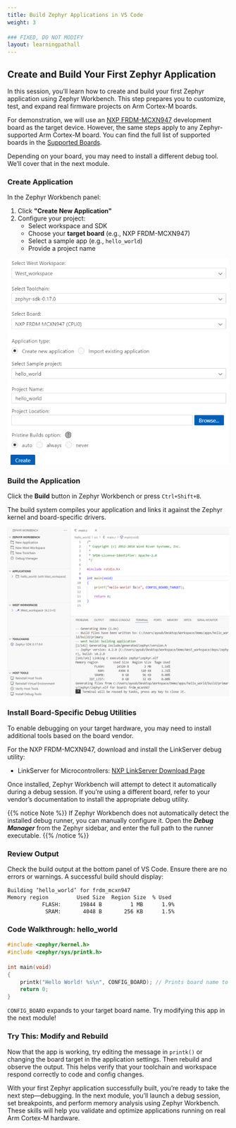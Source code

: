 ```yaml
---
title: Build Zephyr Applications in VS Code
weight: 3

### FIXED, DO NOT MODIFY
layout: learningpathall
---
```


## Create and Build Your First Zephyr Application

In this session, you’ll learn how to create and build your first Zephyr application using Zephyr Workbench. This step prepares you to customize, test, and expand real firmware projects on Arm Cortex-M boards.

For demonstration, we will use an [NXP FRDM-MCXN947](https://www.nxp.com/design/design-center/development-boards-and-designs/FRDM-MCXN947) development board as the target device. However, the same steps apply to any Zephyr-supported Arm Cortex-M board. 
You can find the full list of supported boards in the [Supported Boards](https://docs.zephyrproject.org/latest/boards/#).

Depending on your board, you may need to install a different debug tool. We’ll cover that in the next module.

### Create Application

In the Zephyr Workbench panel:

1. Click **"Create New Application"**
2. Configure your project:
   - Select workspace and SDK
   - Choose your **target board** (e.g., NXP FRDM-MCXN947)
   - Select a sample app (e.g., `hello_world`)
   - Provide a project name

![Create App](images/create_app.png)


### Build the Application

Click the **Build** button in Zephyr Workbench or press `Ctrl+Shift+B`.

The build system compiles your application and links it against the Zephyr kernel and board-specific drivers.

![Build Application](images/build_application.png)


### Install Board-Specific Debug Utilities

To enable debugging on your target hardware, you may need to install additional tools based on the board vendor.

For the NXP FRDM-MCXN947, download and install the LinkServer debug utility:
- LinkServer for Microcontrollers: [NXP LinkServer Download Page](https://www.nxp.com/design/design-center/software/development-software/mcuxpresso-software-and-tools-/linkserver-for-microcontrollers:LINKERSERVER)

Once installed, Zephyr Workbench will attempt to detect it automatically during a debug session.
If you’re using a different board, refer to your vendor’s documentation to install the appropriate debug utility.

{{% notice Note %}}
If Zephyr Workbench does not automatically detect the installed debug runner, you can manually configure it.
Open the ***Debug Manager*** from the Zephyr sidebar, and enter the full path to the runner executable.
{{% /notice %}}

### Review Output

Check the build output at the bottom panel of VS Code. Ensure there are no errors or warnings. A successful build should display:

```
Building ‘hello_world’ for frdm_mcxn947
Memory region         Used Size  Region Size  % Used
           FLASH:      19844 B         1 MB      1.9%
            SRAM:       4048 B       256 KB      1.5%
```


### Code Walkthrough: hello_world

```c
#include <zephyr/kernel.h>
#include <zephyr/sys/printk.h>

int main(void)
{
    printk("Hello World! %s\n", CONFIG_BOARD); // Prints board name to serial console
    return 0;
}
```

`CONFIG_BOARD` expands to your target board name. Try modifying this app in the next module!

### Try This: Modify and Rebuild

Now that the app is working, try editing the message in `printk()` or changing the board target in the application settings. Then rebuild and observe the output. This helps verify that your toolchain and workspace respond correctly to code and config changes.

With your first Zephyr application successfully built, you’re ready to take the next step—debugging. In the next module, you’ll launch a debug session, set breakpoints, and perform memory analysis using Zephyr Workbench. These skills will help you validate and optimize applications running on real Arm Cortex-M hardware.
